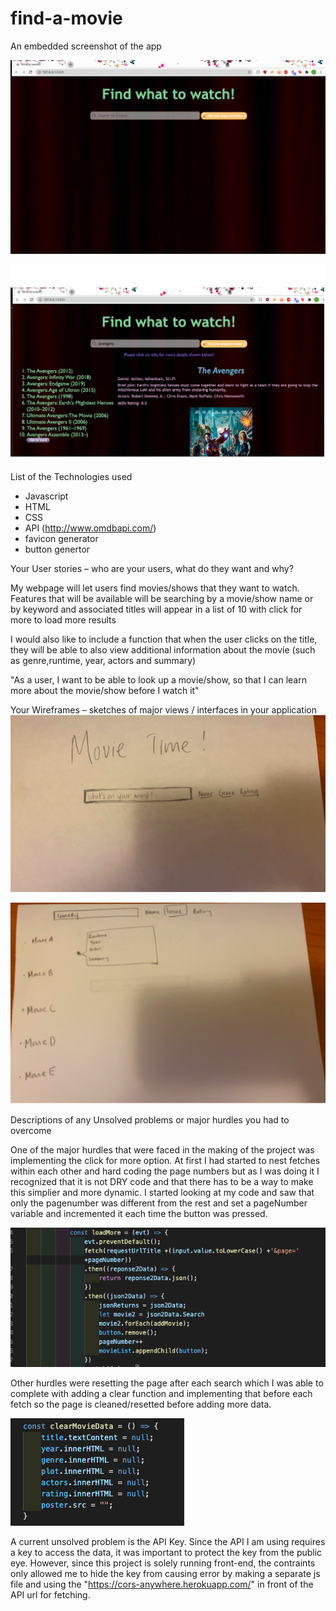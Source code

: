 # find-a-movie
An embedded screenshot of the app

![start page](/images/whattowatchstartpage.png)

![result page](/images/whattowatchresultpage.png)

List of the Technologies used
- Javascript
- HTML
- CSS
- API (http://www.omdbapi.com/)
- favicon generator
- button genertor

Your User stories – who are your users, what do they want and why?

My webpage will let users find movies/shows that they want to watch.
Features that will be available will be searching by a movie/show name or by keyword and associated titles will appear in a list of 10 with click for more to load more results

I would also like to include a function that when the user clicks on the title, they will be able to also view additional information about the movie (such as genre,runtime, year, actors and summary)

"As a user, I want to be able to look up a movie/show, so that I can learn more about the movie/show before I watch it"


Your Wireframes – sketches of major views / interfaces in your application
![wireframe start page](/images/wireframestart.png)

![wireframe start page](/images/wireframeresult.png)


Descriptions of any Unsolved problems or major hurdles you had to overcome

One of the major hurdles that were faced in the making of the project was implementing the click for more option. At first I had started to nest fetches within each other and hard coding the page numbers but as I was doing it I recognized that it is not DRY code and that there has to be a way to  make this simplier and more dynamic. I started looking at my code and saw that only the pagenumber was different from the rest and set a pageNumber variable and incremented it each time the button was pressed. 

![load more](/images/loadmorecode.png)

Other hurdles were resetting the page after each search which I was able to complete with adding a clear function and implementing that before each fetch so the page is cleaned/resetted before adding more data.

![clear function](/images/clearfunction.png)

A current unsolved problem is the API Key. Since the API I am using requires a key to access the data, it was important to protect the key from the public eye. However, since this project is solely running front-end, the contraints only allowed me to hide the key from causing error by making a separate js file and using the "https://cors-anywhere.herokuapp.com/" in front of the API url for fetching.